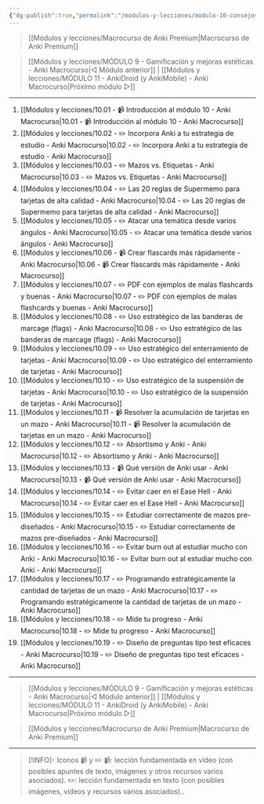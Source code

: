 ```yaml
---
{"dg-publish":true,"permalink":"/modulos-y-lecciones/modulo-10-consejos-sobre-el-aprendizaje-con-anki-anki-macrocurso/","noteIcon":"","updated":"2024-05-22T20:31:17.456+02:00"}
---
```



> [[Módulos y lecciones/Macrocurso de Anki Premium\|Macrocurso de Anki Premium]]

> [[Módulos y lecciones/MÓDULO 9 - Gamificación y mejoras estéticas - Anki Macrocurso\|◁ Módulo anterior]] | [[Módulos y lecciones/MÓDULO 11 - AnkiDroid (y AnkiMobile) - Anki Macrocurso\|Próximo módulo ▷]]

---

1. [[Módulos y lecciones/10.01 - 📹 Introducción al módulo 10 - Anki Macrocurso\|10.01 - 📹 Introducción al módulo 10 - Anki Macrocurso]]
2. [[Módulos y lecciones/10.02 - ✏️ Incorpora Anki a tu estrategia de estudio - Anki Macrocurso\|10.02 - ✏️ Incorpora Anki a tu estrategia de estudio - Anki Macrocurso]]
3. [[Módulos y lecciones/10.03 - ✏️ Mazos vs. Etiquetas - Anki Macrocurso\|10.03 - ✏️ Mazos vs. Etiquetas - Anki Macrocurso]]
4. [[Módulos y lecciones/10.04 - ✏️  Las 20 reglas de Supermemo para tarjetas de alta calidad - Anki Macrocurso\|10.04 - ✏️  Las 20 reglas de Supermemo para tarjetas de alta calidad - Anki Macrocurso]]
5. [[Módulos y lecciones/10.05 - ✏️ Atacar una temática desde varios ángulos - Anki Macrocurso\|10.05 - ✏️ Atacar una temática desde varios ángulos - Anki Macrocurso]]
6. [[Módulos y lecciones/10.06 - 📹 Crear flascards más rápidamente - Anki Macrocurso\|10.06 - 📹 Crear flascards más rápidamente - Anki Macrocurso]]
7. [[Módulos y lecciones/10.07 - ✏️ PDF con ejemplos de malas flashcards y buenas - Anki Macrocurso\|10.07 - ✏️ PDF con ejemplos de malas flashcards y buenas - Anki Macrocurso]]
8. [[Módulos y lecciones/10.08 - ✏️ Uso estratégico de las banderas de marcage (flags) - Anki Macrocurso\|10.08 - ✏️ Uso estratégico de las banderas de marcage (flags) - Anki Macrocurso]]
9. [[Módulos y lecciones/10.09 - ✏️ Uso estratégico del enterramiento de tarjetas - Anki Macrocurso\|10.09 - ✏️ Uso estratégico del enterramiento de tarjetas - Anki Macrocurso]]
10. [[Módulos y lecciones/10.10 - ✏️ Uso estratégico de la suspensión de tarjetas - Anki Macrocurso\|10.10 - ✏️ Uso estratégico de la suspensión de tarjetas - Anki Macrocurso]]
11. [[Módulos y lecciones/10.11 - 📹 Resolver la acumulación de tarjetas en un mazo - Anki Macrocurso\|10.11 - 📹 Resolver la acumulación de tarjetas en un mazo - Anki Macrocurso]]
12. [[Módulos y lecciones/10.12 - ✏️ Absortismo y Anki - Anki Macrocurso\|10.12 - ✏️ Absortismo y Anki - Anki Macrocurso]]
13. [[Módulos y lecciones/10.13 - 📹 Qué versión de Anki usar - Anki Macrocurso\|10.13 - 📹 Qué versión de Anki usar - Anki Macrocurso]]
14. [[Módulos y lecciones/10.14 - ✏️ Evitar caer en el Ease Hell - Anki Macrocurso\|10.14 - ✏️ Evitar caer en el Ease Hell - Anki Macrocurso]]
15. [[Módulos y lecciones/10.15 - ✏️ Estudiar correctamente de mazos pre-diseñados - Anki Macrocurso\|10.15 - ✏️ Estudiar correctamente de mazos pre-diseñados - Anki Macrocurso]]
16. [[Módulos y lecciones/10.16 - ✏️ Evitar burn out al estudiar mucho con Anki - Anki Macrocurso\|10.16 - ✏️ Evitar burn out al estudiar mucho con Anki - Anki Macrocurso]]
17. [[Módulos y lecciones/10.17 - ✏️ Programando estratégicamente la cantidad de tarjetas de un mazo - Anki Macrocurso\|10.17 - ✏️ Programando estratégicamente la cantidad de tarjetas de un mazo - Anki Macrocurso]]
18. [[Módulos y lecciones/10.18 - ✏️ Mide tu progreso - Anki Macrocurso\|10.18 - ✏️ Mide tu progreso - Anki Macrocurso]]
19. [[Módulos y lecciones/10.19 - ✏️ Diseño de preguntas tipo test eficaces - Anki Macrocurso\|10.19 - ✏️ Diseño de preguntas tipo test eficaces - Anki Macrocurso]]

---

> [[Módulos y lecciones/MÓDULO 9 - Gamificación y mejoras estéticas - Anki Macrocurso\|◁ Módulo anterior]] | [[Módulos y lecciones/MÓDULO 11 - AnkiDroid (y AnkiMobile) - Anki Macrocurso\|Próximo módulo ▷]]

> [[Módulos y lecciones/Macrocurso de Anki Premium\|Macrocurso de Anki Premium]]

---

> [!INFO]- Iconos 📹 y ✏️
> 📹: lección fundamentada en vídeo (con posibles apuntes de texto, imágenes y otros recursos varios asociados).
> ✏️: lección fundamentada en texto (con posibles imágenes, vídeos y recursos varios asociados)..